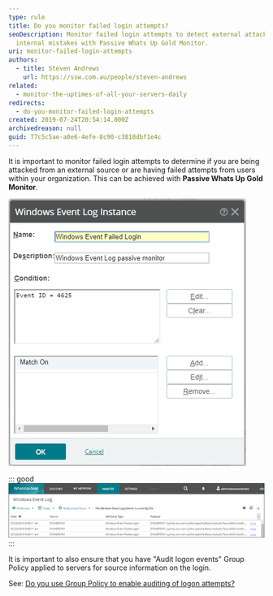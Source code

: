 ```yaml
---
type: rule
title: Do you monitor failed login attempts?
seoDescription: Monitor failed login attempts to detect external attacks or
  internal mistakes with Passive Whats Up Gold Monitor.
uri: monitor-failed-login-attempts
authors:
  - title: Steven Andrews
    url: https://ssw.com.au/people/steven-andrews
related:
  - monitor-the-uptimes-of-all-your-servers-daily
redirects:
  - do-you-monitor-failed-login-attempts
created: 2019-07-24T20:54:14.000Z
archivedreason: null
guid: 77c5c5ae-a0e6-4efe-8c90-c3818dbf1e4c
---
```


It is important to monitor failed login attempts to determine if you are being attacked from an external source or are having failed attempts from users within your organization. This can be achieved with **Passive Whats Up Gold Monitor**.

<!--endintro-->

![Figure: This Passive Monitor can then be applied to your Servers](failed-login-whatsup-gold-1.png)

::: good  
![Figure: Good example - This Passive Monitor will then record failed login attempts](failed-login-whatsup-gold-2.png)  
:::

It is important to also ensure that you have "Audit logon events" Group Policy applied to servers for source information on the login.

See: [Do you use Group Policy to enable auditing of logon attempts?](/use-group-policy-to-enable-auditing-of-logon-attempts)
